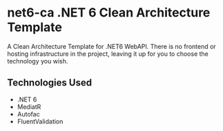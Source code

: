 # net6-ca .NET 6 Clean Architecture Template
A Clean Architecture Template for .NET6 WebAPI. There is no frontend or hosting infrastructure in the project, leaving it up for you to choose the technology you wish.

## Technologies Used
- .NET 6
- MediatR
- Autofac
- FluentValidation
